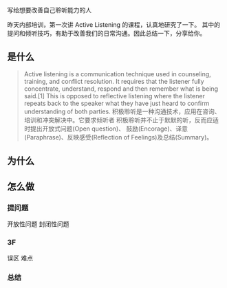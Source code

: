 写给想要改善自己聆听能力的人

昨天内部培训，第一次讲 Active Listening 的课程，认真地研究了一下。
其中的提问和倾听技巧，有助于改善我们的日常沟通。因此总结一下，分享给你。

##  是什么
>Active listening is a communication technique used in counseling, training, and conflict resolution. It requires that the listener fully concentrate, understand, respond and then remember what is being said.[1] This is opposed to reflective listening where the listener repeats back to the speaker what they have just heard to confirm understanding of both parties.
积极聆听是一种沟通技术，应用在咨询、培训和冲突解决中。它要求倾听者
积极聆听并不止于默默的听，反而应适时提出开放式问题(Open question)、 鼓励(Encorage)、译意(Paraphrase)、反映感受(Reflection of Feelings)及总结(Summary)。
## 为什么

## 怎么做
### 提问题
开放性问题
封闭性问题

### 3F
误区
难点
### 总结